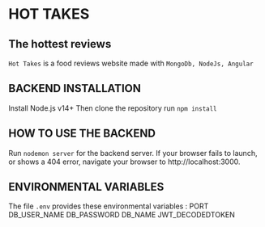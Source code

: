 # HOT TAKES

## The hottest reviews

`Hot Takes` is a food reviews website made with `MongoDb, NodeJs, Angular`

## BACKEND INSTALLATION

Install Node.js v14+
Then clone the repository
run `npm install`

## HOW TO USE THE BACKEND

Run `nodemon server` for the backend server.
If your browser fails to launch, or shows a 404 error, navigate your browser to http://localhost:3000.

## ENVIRONMENTAL VARIABLES

The file `.env` provides these environmental variables :
PORT
DB_USER_NAME
DB_PASSWORD
DB_NAME
JWT_DECODEDTOKEN
